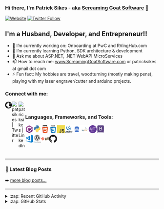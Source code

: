 ### Hi there, I'm Patrick Sikes - aka [Screaming Goat Software][website] 👋

[![Website](https://img.shields.io/website?label=ScreamingGoatSoftware.com&style=for-the-badge&url=https%3A%2F%2Fcodestackr.com)](https://www.screaminggoatsoftware.com)
[![Twitter Follow](https://img.shields.io/twitter/follow/patsikes?color=1DA1F2&logo=twitter&style=for-the-badge)](https://twitter.com/patsikes)

## I'm a Husband, Developer, and Entrepreneur!!

- 🔭 I’m currently working on: Onboarding at PwC and RVingHub.com
- 🌱 I’m currently learning Python, SDK architecture & development
- 💬 Ask me about ASP.NET, .NET WebAPI MicroServices
- 📫 How to reach me: www.ScreamingGoatSoftware.com or patricksikes at gmail dot com
- ⚡ Fun fact: My hobbies are travel, woodturning (mostly making pens), playing with my laser engraver/cutter and arduino projects.
<!-- 👯 I’m looking to collaborate on ...
- 🤔 I’m looking for help with ...-->

### Connect with me:

[<img align="left" alt="screaminggoatsoftware.com" width="22px" src="https://raw.githubusercontent.com/iconic/open-iconic/master/svg/globe.svg" />][website]
<!--[<img align="left" alt="codeSTACKr | YouTube" width="22px" src="https://cdn.jsdelivr.net/npm/simple-icons@v3/icons/youtube.svg" />][youtube]-->
[<img align="left" alt="patsikes | Twitter" width="22px" src="https://cdn.jsdelivr.net/npm/simple-icons@v3/icons/twitter.svg" />][twitter]
[<img align="left" alt="patricksikes | LinkedIn" width="22px" src="https://cdn.jsdelivr.net/npm/simple-icons@v3/icons/linkedin.svg" />][linkedin]
<!--[<img align="left" alt="codeSTACKr | Instagram" width="22px" src="https://cdn.jsdelivr.net/npm/simple-icons@v3/icons/instagram.svg" />][instagram]-->

<br />

### Languages, Frameworks, and Tools:
<img align="left" label="C# (C Sharp)" alt="C Sharp" width="26px" src="https://raw.githubusercontent.com/devicons/devicon/master/icons/csharp/csharp-original.svg" />
<img align="left" alt="Python" label="Python" width="26px" src="https://raw.githubusercontent.com/devicons/devicon/master/icons/python/python-original.svg" />
<img align="left" alt="HTML5" width="26px" src="https://raw.githubusercontent.com/github/explore/80688e429a7d4ef2fca1e82350fe8e3517d3494d/topics/html/html.png" />
<img align="left" alt="CSS3" width="26px" src="https://raw.githubusercontent.com/github/explore/80688e429a7d4ef2fca1e82350fe8e3517d3494d/topics/css/css.png" />
<img align="left" alt="JavaScript" width="26px" src="https://raw.githubusercontent.com/github/explore/80688e429a7d4ef2fca1e82350fe8e3517d3494d/topics/javascript/javascript.png" />
<img align="left" alt="JQuery" label="JQuery" width="26px" src="https://raw.githubusercontent.com/devicons/devicon/master/icons/jquery/jquery-original-wordmark.svg" />
<img align="left" alt="SQL" width="26px" src="https://raw.githubusercontent.com/github/explore/80688e429a7d4ef2fca1e82350fe8e3517d3494d/topics/sql/sql.png" />
<img align="left" alt="MySQL" width="26px" src="https://raw.githubusercontent.com/github/explore/80688e429a7d4ef2fca1e82350fe8e3517d3494d/topics/mysql/mysql.png" />

&nbsp;&nbsp;&nbsp;
<img align="left" alt=".NET Core" label=".NET Core" width="26px" src="https://raw.githubusercontent.com/devicons/devicon/master/icons/dotnetcore/dotnetcore-original.svg" />
<img align="left" alt="Bootstrap" label="Bootstrap" width="26px" src="https://raw.githubusercontent.com/devicons/devicon/master/icons/bootstrap/bootstrap-plain-wordmark.svg" />

&nbsp;&nbsp;&nbsp;
<img align="left" alt="Visual Studio & Visual Studio Code" width="26px" src="https://raw.githubusercontent.com/github/explore/80688e429a7d4ef2fca1e82350fe8e3517d3494d/topics/visual-studio-code/visual-studio-code.png" />
<img align="left" alt="WordPress" label="WordPress" width="26px" src="https://raw.githubusercontent.com/devicons/devicon/master/icons/wordpress/wordpress-original.svg" />
<img align="left" alt="Git" width="26px" src="https://raw.githubusercontent.com/github/explore/80688e429a7d4ef2fca1e82350fe8e3517d3494d/topics/git/git.png" />
<img align="left" alt="GitHub" width="26px" src="https://raw.githubusercontent.com/github/explore/78df643247d429f6cc873026c0622819ad797942/topics/github/github.png" />

<br />
<br />

---

### 📕 Latest Blog Posts

<!-- BLOG-POST-LIST:START -->

<!-- BLOG-POST-LIST:END -->

➡️ [more blog posts...](https://codestackr.com)

---

<details>
  <summary>:zap: Recent GitHub Activity</summary>
  
<!--START_SECTION:activity-->

<!--END_SECTION:activity-->

</details>

<details>
  <summary>:zap: GitHub Stats</summary>

  <img align="left" alt="Patrick Sikes's GitHub Stats" src="https://github-readme-stats.patricksikes.vercel.app/api?username=patricksikes&show_icons=true&hide_border=true" />

</details>

[website]: https://www.ScreamingGoatSoftware.com
[twitter]: https://twitter.com/patsikes
[youtube]: https://youtube.com/patsikes
[linkedin]: https://linkedin.com/in/patsikes




